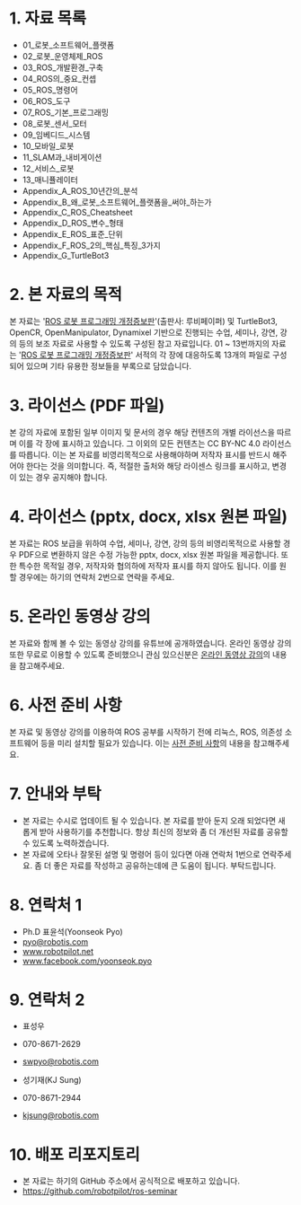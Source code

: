 # 1. 자료 목록
- 01_로봇_소프트웨어_플랫폼
- 02_로봇_운영체제_ROS
- 03_ROS_개발환경_구축
- 04_ROS의_중요_컨셉
- 05_ROS_명령어
- 06_ROS_도구
- 07_ROS_기본_프로그래밍
- 08_로봇_센서_모터
- 09_임베디드_시스템
- 10_모바일_로봇
- 11_SLAM과_내비게이션
- 12_서비스_로봇
- 13_매니퓰레이터
- Appendix_A_ROS_10년간의_분석
- Appendix_B_왜_로봇_소프트웨어_플랫폼을_써야_하는가
- Appendix_C_ROS_Cheatsheet
- Appendix_D_ROS_변수_형태
- Appendix_E_ROS_표준_단위
- Appendix_F_ROS_2의_핵심_특징_3가지
- Appendix_G_TurtleBot3

# 2. 본 자료의 목적
본 자료는 '[ROS 로봇 프로그래밍 개정증보판](http://book.naver.com/bookdb/book_detail.nhn?bid=12443870)'(출판사: 루비페이퍼) 및 TurtleBot3, OpenCR, OpenManipulator, Dynamixel 기반으로 진행되는 수업, 세미나, 강연, 강의 등의 보조 자료로 사용할 수 있도록 구성된 참고 자료입니다. 01 ~ 13번까지의 자료는 '[ROS 로봇 프로그래밍 개정증보판](http://book.naver.com/bookdb/book_detail.nhn?bid=12443870)' 서적의 각 장에 대응하도록 13개의 파일로 구성되어 있으며 기타 유용한 정보들을 부록으로 담았습니다.

# 3. 라이선스 (PDF 파일)
본 강의 자료에 포함된 일부 이미지 및 문서의 경우 해당 컨텐츠의 개별 라이선스을 따르며 이를 각 장에 표시하고 있습니다. 그 이외의 모든 컨텐츠는 CC BY-NC 4.0 라이선스를 따릅니다. 이는 본 자료를 비영리목적으로 사용해야하며 저작자 표시를 반드시 해주어야 한다는 것을 의미합니다. 즉, 적절한 출처와 해당 라이센스 링크를 표시하고, 변경이 있는 경우 공지해야 합니다.

# 4. 라이선스 (pptx, docx, xlsx 원본 파일)
본 자료는 ROS 보급을 위하여 수업, 세미나, 강연, 강의 등의 비영리목적으로 사용할 경우 PDF으로 변환하지 않은 수정 가능한 pptx, docx, xlsx 원본 파일을 제공합니다. 또한 특수한 목적일 경우, 저작자와 협의하에 저작자 표시를 하지 않아도 됩니다. 이를 원할 경우에는 하기의 연락처 2번으로 연락을 주세요.

# 5. 온라인 동영상 강의
본 자료와 함께 볼 수 있는 동영상 강의를 유튜브에 공개하였습니다. 온라인 동영상 강의 또한 무료로 이용할 수 있도록 준비했으니 관심 있으신분은 [온라인 동영상 강의](online_course.md)의 내용을 참고해주세요.

# 6. 사전 준비 사항 
본 자료 및 동영상 강의를 이용하여 ROS 공부를 시작하기 전에 리눅스, ROS, 의존성 소프트웨어 등을 미리 설치할 필요가 있습니다. 이는 [사전 준비 사항](preparation.md)의 내용을 참고해주세요.

# 7. 안내와 부탁
- 본 자료는 수시로 업데이트 될 수 있습니다. 본 자료를 받아 둔지 오래 되었다면 새롭게 받아 사용하기를 추천합니다. 항상 최신의 정보와 좀 더 개선된 자료를 공유할 수 있도록 노력하겠습니다.
- 본 자료에 오타나 잘못된 설명 및 명령어 등이 있다면 아래 연락처 1번으로 연락주세요. 좀 더 좋은 자료를 작성하고 공유하는데에 큰 도움이 됩니다. 부탁드립니다.

# 8. 연락처 1
- Ph.D 표윤석(Yoonseok Pyo)
- pyo@robotis.com
- www.robotpilot.net
- www.facebook.com/yoonseok.pyo

# 9. 연락처 2
- 표성우
- 070-8671-2629
- swpyo@robotis.com

- 성기재(KJ Sung)
- 070-8671-2944
- kjsung@robotis.com

# 10. 배포 리포지토리
- 본 자료는 하기의 GitHub 주소에서 공식적으로 배포하고 있습니다.
- https://github.com/robotpilot/ros-seminar
